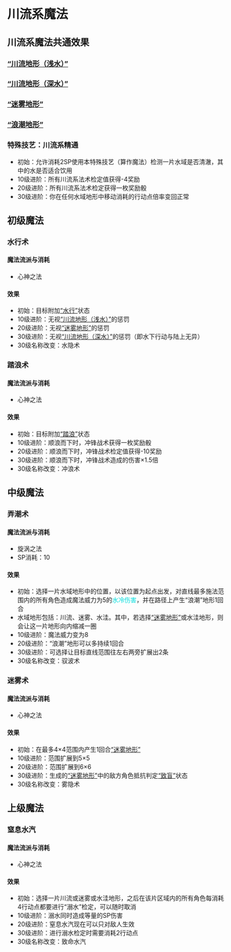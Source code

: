 # 川流系魔法

## 川流系魔法共通效果

### <a href="../../../status/terrain/#川流地形（浅水）" target="_blank">“川流地形（浅水）”</a>

### <a href="../../../status/terrain/#川流地形（深水）" target="_blank">“川流地形（深水）”</a>

### <a href="../../../status/terrain/#迷雾地形" target="_blank">“迷雾地形”</a>

### <a href="../../../status/terrain/#浪潮地形" target="_blank">“浪潮地形”</a>

### 特殊技艺：川流系精通

* 初始：允许消耗2SP使用本特殊技艺（算作魔法）检测一片水域是否清澈，其中的水是否适合饮用
* 10级进阶：所有川流系法术检定值获得-4奖励
* 20级进阶：所有川流系法术检定获得一枚奖励骰
* 30级进阶：你在任何水域地形中移动消耗的行动点倍率变回正常

## 初级魔法

### 水行术

#### 魔法流派与消耗

* 心神之法

#### 效果

* 初始：目标附加<a href="../../../status/normal/#水行" target="_blank">“水行”</a>状态
* 10级进阶：无视<a href="../../../status/terrain/#川流地形（浅水）" target="_blank">“川流地形（浅水）”</a>的惩罚
* 20级进阶：无视<a href="../../../status/terrain/#迷雾地形" target="_blank">“迷雾地形”</a>的惩罚
* 30级进阶：无视<a href="../../../status/terrain/#川流地形（深水）" target="_blank">“川流地形（深水）”</a>的惩罚（即水下行动与陆上无异）
* 30级名称改变：水隐术

### 踏浪术

#### 魔法流派与消耗

* 心神之法

#### 效果

* 初始：目标附加<a href="../../../status/normal/#踏浪" target="_blank">“踏浪”</a>状态
* 10级进阶：顺浪而下时，冲锋战术获得一枚奖励骰
* 20级进阶：顺浪而下时，冲锋战术检定值获得-10奖励
* 30级进阶：顺浪而下时，冲锋战术造成的伤害×1.5倍
* 30级名称改变：冲浪术

## 中级魔法

### 弄潮术

#### 魔法流派与消耗

* 旋涡之法
* SP消耗：10

#### 效果

* 初始：选择一片水域地形中的位置，以该位置为起点出发，对直线最多施法范围内的所有角色造成魔法威力为5的<font color="#00dddd">水冷伤害</font>，并在路径上产生“浪潮”地形1回合
* 水域地形包括：川流、迷雾、水洼。其中，若选择<a href="../../../status/terrain/#迷雾地形" target="_blank">“迷雾地形”</a>或水洼地形，则会让这一片地形向内缩减一圈
* 10级进阶：魔法威力变为8
* 20级进阶：“浪潮”地形可以多持续1回合
* 30级进阶：可选择让目标直线范围往左右两旁扩展出2条
* 30级名称改变：驭波术

### 迷雾术

#### 魔法流派与消耗

* 心神之法

#### 效果

* 初始：在最多4×4范围内产生1回合<a href="../../../status/terrain/#迷雾地形" target="_blank">“迷雾地形”</a>
* 10级进阶：范围扩展到5×5
* 20级进阶：范围扩展到6×6
* 30级进阶：生成的<a href="../../../status/terrain/#迷雾地形" target="_blank">“迷雾地形”</a>中的敌方角色抵抗判定<a href="../../../status/normal/#致盲" target="_blank">“致盲”</a>状态
* 30级名称改变：雾隐术

## 上级魔法

### 窒息水汽

#### 魔法流派与消耗

* 心神之法

#### 效果

* 初始：选择一片川流或迷雾或水洼地形，之后在该片区域内的所有角色每消耗4行动点都要进行“溺水”检定，可以随时取消
* 10级进阶：溺水同时造成等量的SP伤害
* 20级进阶：窒息水汽现在可以只对敌人生效
* 30级进阶：进行溺水检定时需要消耗2行动点
* 30级名称改变：致命水汽